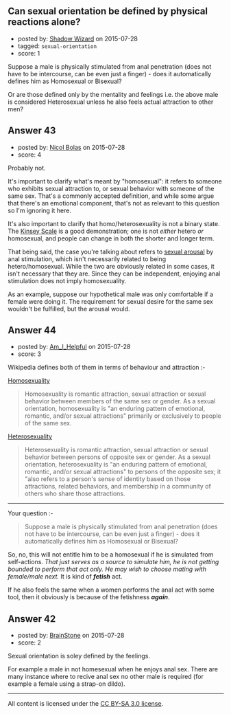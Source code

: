 ## Can sexual orientation be defined by physical reactions alone?

- posted by: [Shadow Wizard](https://stackexchange.com/users/201110/shadow-wizard) on 2015-07-28
- tagged: `sexual-orientation`
- score: 1

Suppose a male is physically stimulated from anal penetration (does not have to be intercourse, can be even just a finger) - does it automatically defines him as Homosexual or Bisexual?

Or are those defined only by the mentality and feelings i.e. the above male is considered Heterosexual unless he also feels actual attraction to other men?


## Answer 43

- posted by: [Nicol Bolas](https://stackexchange.com/users/1149415/nicol-bolas) on 2015-07-28
- score: 4

Probably not.

It's important to clarify what's meant by "homosexual": it refers to someone who exhibits sexual attraction to, or sexual behavior with someone of the same sex. That's a commonly accepted definition, and while some argue that there's an emotional component, that's not as relevant to this question so I'm ignoring it here.

It's also important to clarify that homo/heterosexuality is not a binary state. The [Kinsey Scale](https://en.wikipedia.org/wiki/Kinsey_scale) is a good demonstration; one is not _either_ hetero _or_ homosexual, and people can change in both the shorter and longer term. 

That being said, the case you're talking about refers to [sexual arousal](https://en.wikipedia.org/wiki/Sexual_arousal) by anal stimulation, which isn't necessarily related to being hetero/homosexual. While the two are obviously related in some cases, it isn't necessary that they are. Since they can be independent, enjoying anal stimulation does not imply homosexuality. 

As an example, suppose our hypothetical male was only comfortable if a female were doing it. The requirement for sexual desire for the same sex wouldn't be fulfilled, but the arousal would.


## Answer 44

- posted by: [Am_I_Helpful](https://stackexchange.com/users/4256604/am-i-helpful) on 2015-07-28
- score: 3

Wikipedia defines both of them in terms of behaviour and attraction :-

[Homosexuality](https://en.wikipedia.org/wiki/Homosexuality) 

> Homosexuality is romantic attraction, sexual attraction or sexual
> behavior between members of the same sex or gender. As a sexual
> orientation, homosexuality is "an enduring pattern of emotional,
> romantic, and/or sexual attractions" primarily or exclusively to
> people of the same sex.

[Heterosexuality](https://en.wikipedia.org/wiki/Heterosexuality)

> Heterosexuality is romantic attraction, sexual attraction or sexual
> behavior between persons of opposite sex or gender. As a sexual
> orientation, heterosexuality is "an enduring pattern of emotional,
> romantic, and/or sexual attractions" to persons of the opposite sex;
> it "also refers to a person's sense of identity based on those
> attractions, related behaviors, and membership in a community of
> others who share those attractions.

---

Your question :-

> Suppose a male is physically stimulated from anal penetration (does
> not have to be intercourse, can be even just a finger) - does it
> automatically defines him as Homosexual or Bisexual?

So, no, this will not entitle him to be a homosexual if he is simulated from self-actions. *That just serves as a source to simulate him, he is not getting bounded to perform that act only. He may wish to choose mating with female/male next.* It is kind of ***fetish*** act.

If he also feels the same when a women performs the anal act with some tool, then it obviously is because of the fetishness ***again***.



## Answer 42

- posted by: [BrainStone](https://stackexchange.com/users/2267875/brainstone) on 2015-07-28
- score: 2

Sexual orientation is soley defined by the feelings.

For example a male in not homesexual when he enjoys anal sex. There are many instance where to recive anal sex no other male is required (for example a female using a strap-on dildo).



---

All content is licensed under the [CC BY-SA 3.0 license](https://creativecommons.org/licenses/by-sa/3.0/).

